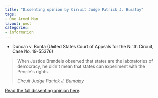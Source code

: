 ```yaml
---
title: "Dissenting opinion by Circuit Judge Patrick J. Bumatay"
tags:
- One Armed Man
layout: post
categories:
- information
---
```


- Duncan v. Bonta (United States Court of Appeals for the Ninth Circuit, Case No. 19-55376)

> When Justice Brandeis observed that states are the laboratories of democracy, he didn't mean that states can experiment with the People's rights.
> 
> <cite>Circuit Judge Patrick J. Bumatay</cite>

[Read the full dissenting opinion here](https://www.trigger-treat.com/20211130-duncan-v-bonta/butamay).